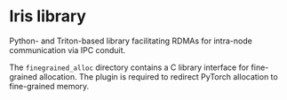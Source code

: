 # Iris library

Python- and Triton-based library facilitating RDMAs for intra-node communication via IPC conduit.

The `finegrained_alloc` directory contains a C library interface for fine-grained allocation. The plugin is required to redirect PyTorch allocation to fine-grained memory.